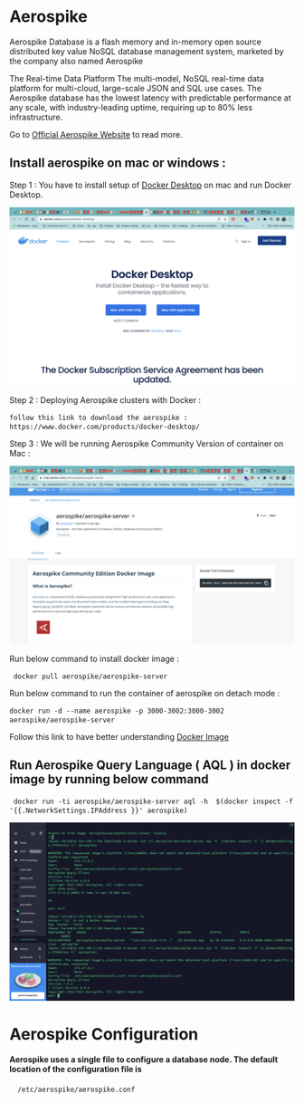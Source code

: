 # Aerospike

Aerospike Database is a flash memory and in-memory open source distributed key value NoSQL database management system, marketed by the company also named Aerospike

The Real-time Data Platform
The multi-model, NoSQL real-time data platform for multi-cloud, large-scale JSON and SQL use cases. The Aerospike database has the lowest latency with predictable performance at any scale, with industry-leading uptime, requiring up to 80% less infrastructure.


Go to [Official Aerospike Website](https://aerospike.com/) to read more. 


## Install aerospike on mac or windows : 

Step 1 : You have to install setup of [Docker Desktop](https://www.docker.com/products/docker-desktop/) on mac and run Docker Desktop. 

<img src="https://github.com/harsh6768/flash-aerospike/blob/master/Images/Screenshot%202022-08-16%20at%2010.49.06%20PM.png"/>


Step 2 : Deploying Aerospike clusters with Docker :

    follow this link to download the aerospike : https://www.docker.com/products/docker-desktop/ 
 
Step 3 : We will be running Aerospike Community Version of container on Mac : 

<img src="https://github.com/harsh6768/flash-aerospike/blob/master/Images/Screenshot%202022-08-16%20at%2010.51.05%20PM.png"/>

        
Run below command  to install docker image : 
    
    
     docker pull aerospike/aerospike-server
     
     
Run below command to run the container of aerospike on detach mode : 

    
    docker run -d --name aerospike -p 3000-3002:3000-3002 aerospike/aerospike-server
    
    
    
Follow this link to have better understanding [Docker Image](https://hub.docker.com/r/aerospike/aerospike-server)




## Run Aerospike Query Language ( AQL ) in docker image by running below command

        
     docker run -ti aerospike/aerospike-server aql -h  $(docker inspect -f '{{.NetworkSettings.IPAddress }}' aerospike)


<img src="https://github.com/harsh6768/flash-aerospike/blob/master/Images/Screenshot%202022-08-16%20at%2011.16.27%20PM.png"/>

                                               
                                               
 # Aerospike Configuration 
 
 #### Aerospike uses a single file to configure a database node. The default location of the configuration file is 
 
      /etc/aerospike/aerospike.conf
